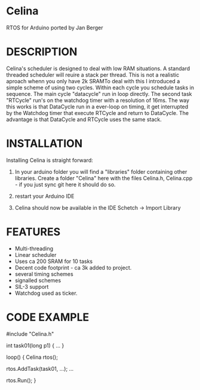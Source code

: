 Celina
======

RTOS for Arduino ported by Jan Berger

DESCRIPTION
===========

Celina's scheduler is designed to deal with low RAM situations. A standard threaded 
scheduler will reuire a stack per thread. This is not a realistic aproach whenn 
you only have 2k SRAMTo deal with this I introduced a simple scheme of using two 
cycles. Within each cycle you schedule tasks in sequence. The main cycle "datacycle" 
run in loop directly. The second task "RTCycle" run's on the watchdog timer with a 
resolution of 16ms. The way this works is that DataCycle run in a ever-loop on timing, 
it get interrupted by the Watchdog timer that execute RTCycle and return to DataCycle. The 
advantage is that DataCycle and RTCycle uses the same stack.

INSTALLATION
============

Installing Celina is straight forward:
 
1. In your arduino folder you will find a "libraries" folder containing other libraries. Create a folder "Celina" here with the files Celina.h, Celina.cpp - if you just sync git here it should do so.
 
2. restart your Arduino IDE
 
3. Celina should now be available in the IDE Schetch -> Import Library

FEATURES
============

- Multi-threading
- Linear scheduler
- Uses ca 200 SRAM for 10 tasks 
- Decent code footprint - ca 3k added to project.
- several timing schemes
- signalled schemes
- SIL-3 support
- Watchdog used as ticker.
 
CODE EXAMPLE
============

#include "Celina.h"
 
int task01(long p1)
{
  ...
}
 
loop()
{
  Celina rtos();
 
  rtos.AddTask(task01, ...);
  ...
 
  rtos.Run();
}
